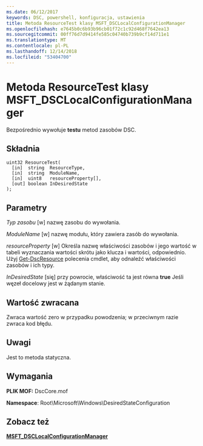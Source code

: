 ```yaml
---
ms.date: 06/12/2017
keywords: DSC, powershell, konfiguracja, ustawienia
title: Metoda ResourceTest klasy MSFT_DSCLocalConfigurationManager
ms.openlocfilehash: e7645b0c6b93b96cb01f72c1c92d468f7642ea13
ms.sourcegitcommit: 00ff76d7d9414fe585c04740b739b9cf14d711e1
ms.translationtype: MT
ms.contentlocale: pl-PL
ms.lasthandoff: 12/14/2018
ms.locfileid: "53404700"
---
```

# <a name="resourcetest-method-of-the-msftdsclocalconfigurationmanager-class"></a>Metoda ResourceTest klasy MSFT_DSCLocalConfigurationManager

Bezpośrednio wywołuje **testu** metod zasobów DSC.

## <a name="syntax"></a>Składnia

```mof
uint32 ResourceTest(
  [in]  string  ResourceType,
  [in]  string  ModuleName,
  [in]  uint8   resourceProperty[],
  [out] boolean InDesiredState
);
```

## <a name="parameters"></a>Parametry

*Typ zasobu* \[w\] nazwę zasobu do wywołania.

*ModuleName* \[w\] nazwę modułu, który zawiera zasób do wywołania.

*resourceProperty* \[w\] Określa nazwę właściwości zasobów i jego wartość w tabeli wyznaczania wartości skrótu jako klucza i wartości, odpowiednio. Użyj [Get-DscResource](/powershell/module/PSDesiredStateConfiguration/Get-DscResource) polecenia cmdlet, aby odnaleźć właściwości zasobów i ich typy.

*InDesiredState* \[się\] przy powrocie, właściwość ta jest równa **true** Jeśli węzeł docelowy jest w żądanym stanie.

## <a name="return-value"></a>Wartość zwracana

Zwraca wartość zero w przypadku powodzenia; w przeciwnym razie zwraca kod błędu.

## <a name="remarks"></a>Uwagi

Jest to metoda statyczna.

## <a name="requirements"></a>Wymagania

**PLIK MOF:** DscCore.mof

**Namespace**: Root\Microsoft\Windows\DesiredStateConfiguration

## <a name="see-also"></a>Zobacz też

[**MSFT_DSCLocalConfigurationManager**](msft-dsclocalconfigurationmanager.md)